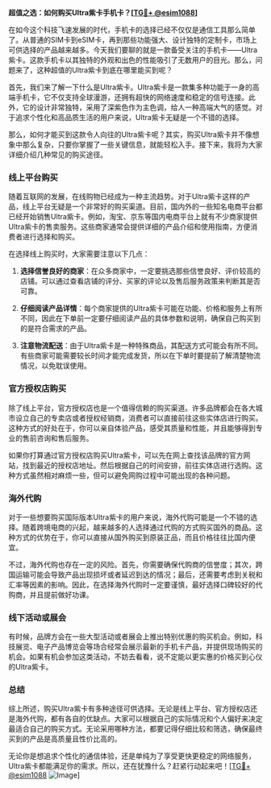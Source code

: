 **超值之选：如何购买Ultra紫卡手机卡？[[TG💪+ @esim1088](https://t.me/s/esim1088)]**

在如今这个科技飞速发展的时代，手机卡的选择已经不仅仅是通信工具那么简单了。从普通的SIM卡到eSIM卡，再到那些功能强大、设计独特的定制卡，市场上可供选择的产品越来越多。今天我们要聊的就是一款备受关注的手机卡——Ultra紫卡。这款手机卡以其独特的外观和出色的性能吸引了无数用户的目光。那么，问题来了，这种超值的Ultra紫卡到底在哪里能买到呢？

首先，我们来了解一下什么是Ultra紫卡。Ultra紫卡是一款集多种功能于一身的高端手机卡，它不仅支持全球漫游，还拥有超快的网络速度和稳定的信号连接。此外，它的设计非常独特，采用了深紫色作为主色调，给人一种高端大气的感觉。对于追求个性化和高品质生活的用户来说，Ultra紫卡无疑是一个不错的选择。

那么，如何才能买到这款令人向往的Ultra紫卡呢？其实，购买Ultra紫卡并不像想象中那么复杂，只要你掌握了一些关键信息，就能轻松入手。接下来，我将为大家详细介绍几种常见的购买途径。

### **线上平台购买**

随着互联网的发展，在线购物已经成为一种主流趋势。对于Ultra紫卡这样的产品，线上平台无疑是一个非常好的购买渠道。目前，国内外的一些知名电商平台都已经开始销售Ultra紫卡。例如，淘宝、京东等国内电商平台上就有不少商家提供Ultra紫卡的售卖服务。这些商家通常会提供详细的产品介绍和使用指南，方便消费者进行选择和购买。

在选择线上购买时，大家需要注意以下几点：

1. **选择信誉良好的商家**：在众多商家中，一定要挑选那些信誉良好、评价较高的店铺。可以通过查看店铺的评分、买家的评论以及售后服务政策来判断其是否可靠。
   
2. **仔细阅读产品详情**：每个商家提供的Ultra紫卡可能在功能、价格和服务上有所不同，因此在下单前一定要仔细阅读产品的具体参数和说明，确保自己购买到的是符合需求的产品。

3. **注意物流配送**：由于Ultra紫卡是一种特殊商品，其配送方式可能会有所不同。有些商家可能需要较长时间才能完成发货，所以在下单时要提前了解清楚物流情况，以免耽误使用。

### **官方授权店购买**

除了线上平台，官方授权店也是一个值得信赖的购买渠道。许多品牌都会在各大城市设立自己的专卖店或者授权经销商，消费者可以直接前往这些实体店进行购买。这种方式的好处在于，你可以亲自体验产品，感受其质量和性能，并且能够得到专业的售前咨询和售后服务。

如果你打算通过官方授权店购买Ultra紫卡，可以先在网上查找该品牌的官方网站，找到最近的授权店地址。然后根据自己的时间安排，前往实体店进行选购。这种方式虽然相对麻烦一些，但可以避免网购过程中可能出现的各种问题。

### **海外代购**

对于一些想要购买国际版本Ultra紫卡的用户来说，海外代购可能是一个不错的选择。随着跨境电商的兴起，越来越多的人选择通过代购的方式购买国外的商品。这种方式的优势在于，你可以直接从国外购买到原装正品，而且价格往往比国内便宜。

不过，海外代购也存在一定的风险。首先，你需要确保代购商的信誉度；其次，跨国运输可能会导致产品出现损坏或者延迟到达的情况；最后，还需要考虑到关税和汇率等因素的影响。因此，在选择海外代购时一定要谨慎，最好选择口碑较好的代购商，并且提前做好功课。

### **线下活动或展会**

有时候，品牌方会在一些大型活动或者展会上推出特别优惠的购买机会。例如，科技展览、电子产品博览会等场合经常会展示最新的手机卡产品，并提供现场购买的机会。如果有机会参加这类活动，不妨去看看，说不定能以更实惠的价格买到心仪的Ultra紫卡。

### **总结**

综上所述，购买Ultra紫卡有多种途径可供选择。无论是线上平台、官方授权店还是海外代购，都有各自的优缺点。大家可以根据自己的实际情况和个人偏好来决定最适合自己的购买方式。无论采用哪种方法，都要记得仔细比较和筛选，确保最终买到的产品是高质量且性价比高的。

无论你是想追求个性化的通信体验，还是单纯为了享受更快更稳定的网络服务，Ultra紫卡都能满足你的需求。所以，还在犹豫什么？赶紧行动起来吧！[[TG💪+ @esim1088](https://t.me/s/esim1088) ![Image](https://i.postimg.cc/4NQfJmqS/Snipaste-2025-05-13-00-14-12.png)]